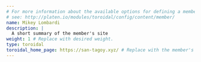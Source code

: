 ```yaml
---
# For more information about the available options for defining a member site,
# see: http://platen.io/modules/toroidal/config/content/member/
name: Mikey Lombardi
description: |
  A short summary of the member's site
weight: 1 # Replace with desired weight.
type: toroidal
toroidal_home_page: https://san-tagoy.xyz/ # Replace with the member's actual site
---
```

